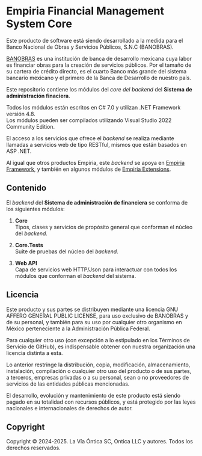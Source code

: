 ﻿# Empiria Financial Management System Core

Este producto de software está siendo desarrollado a la medida para el Banco Nacional de Obras y Servicios Públicos, S.N.C (BANOBRAS).

[BANOBRAS](https://www.gob.mx/banobras) es una institución de banca de desarrollo mexicana cuya labor
es financiar obras para la creación de servicios públicos. Por el tamaño de su cartera de crédito directo,
es el cuarto Banco más grande del sistema bancario mexicano y el primero de la Banca de Desarrollo de nuestro país.

Este repositorio contiene los módulos del *core del backend* del **Sistema de administración finaciera**.

Todos los módulos están escritos en C# 7.0 y utilizan .NET Framework versión 4.8.  
Los módulos pueden ser compilados utilizando Visual Studio 2022 Community Edition.

El acceso a los servicios que ofrece el *backend* se realiza mediante llamadas a servicios web de tipo RESTful,
mismos que están basados en ASP .NET.

Al igual que otros productos Empiria, este *backend* se apoya en [Empiria Framework](https://github.com/Ontica/Empiria.Core),
y también en algunos módulos de [Empiria Extensions](https://github.com/Ontica/Empiria.Extensions).

## Contenido

El *backend* del **Sistema de administración de financiera** se conforma de los siguientes módulos:

1.  **Core**  
    Tipos, clases y servicios de propósito general que conforman el núcleo del *backend*.

2.  **Core.Tests**  
    Suite de pruebas del núcleo del *backend*.

2. **Web API**  
    Capa de servicios web HTTP/Json para interactuar con todos los módulos que conforman el *backend* del sistema.  


## Licencia

Este producto y sus partes se distribuyen mediante una licencia GNU AFFERO
GENERAL PUBLIC LICENSE, para uso exclusivo de BANOBRAS y de su personal, y
también para su uso por cualquier otro organismo en México perteneciente a
la Administración Pública Federal.

Para cualquier otro uso (con excepción a lo estipulado en los Términos de
Servicio de GitHub), es indispensable obtener con nuestra organización una
licencia distinta a esta.

Lo anterior restringe la distribución, copia, modificación, almacenamiento,
instalación, compilación o cualquier otro uso del producto o de sus partes,
a terceros, empresas privadas o a su personal, sean o no proveedores de
servicios de las entidades públicas mencionadas.

El desarrollo, evolución y mantenimiento de este producto está siendo pagado
en su totalidad con recursos públicos, y está protegido por las leyes nacionales
e internacionales de derechos de autor.

## Copyright

Copyright © 2024-2025. La Vía Óntica SC, Ontica LLC y autores.
Todos los derechos reservados.
